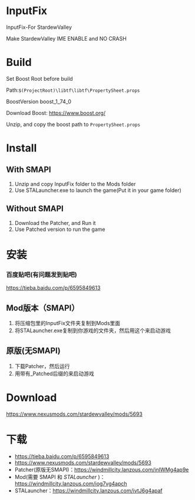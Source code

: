# InputFix
InputFix-For StardewValley

Make StardewValley IME ENABLE and NO CRASH
# Build
Set Boost Root before build

Path:`$(ProjectRoot)\libtf\libtf\PropertySheet.props`

BoostVersion boost_1_74_0

Download Boost: https://www.boost.org/

Unzip, and copy the boost path to `PropertySheet.props`
# Install
## With SMAPI
1. Unzip and copy InputFix folder to the Mods folder
2. Use STALauncher.exe to launch the game(Put it in your game folder)
## Without SMAPI
1. Download the Patcher, and Run it
2. Use Patched version to run the game
# 安装
### 百度贴吧(有问题发到贴吧)
https://tieba.baidu.com/p/6595849613
## Mod版本（SMAPI）
1. 将压缩包里的InputFix文件夹复制到Mods里面
2. 将STALauncher.exe复制到你游戏的文件夹，然后用这个来启动游戏
## 原版(无SMAPI)
1. 下载Patcher，然后运行
2. 用带有_Patched后缀的来启动游戏
# Download
https://www.nexusmods.com/stardewvalley/mods/5693
# 下载
- https://tieba.baidu.com/p/6595849613
- https://www.nexusmods.com/stardewvalley/mods/5693
- Patcher(原版无SMAPI)：https://windmillcity.lanzous.com/inIWMg4ap9e
- Mod(需要 SMAPI 和 *STALauncher* )：https://windmillcity.lanzous.com/iog7vg4apch
- STALauncher：https://windmillcity.lanzous.com/ivtJ6g4apaf
